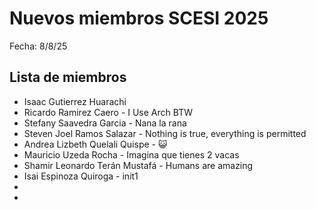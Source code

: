 # Nuevos miembros SCESI 2025

Fecha: 8/8/25

## Lista de miembros

- Isaac Gutierrez Huarachi
- Ricardo Ramirez Caero - I Use Arch BTW
- Stefany Saavedra Garcia - Nana la rana
- Steven Joel Ramos Salazar - Nothing is true, everything is permitted
- Andrea Lizbeth Quelali Quispe - 😺
- Mauricio Uzeda Rocha - Imagina que tienes 2 vacas
- Shamir Leonardo Terán Mustafá - Humans are amazing
- Isai Espinoza Quiroga - init1
-
- 
